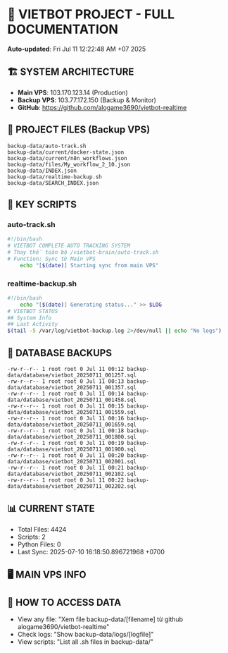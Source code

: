 # 🤖 VIETBOT PROJECT - FULL DOCUMENTATION
**Auto-updated**: Fri Jul 11 12:22:48 AM +07 2025

## 🏗️ SYSTEM ARCHITECTURE
- **Main VPS**: 103.170.123.14 (Production)
- **Backup VPS**: 103.77.172.150 (Backup & Monitor)
- **GitHub**: https://github.com/alogame3690/vietbot-realtime

## 📁 PROJECT FILES (Backup VPS)
```
backup-data/auto-track.sh
backup-data/current/docker-state.json
backup-data/current/n8n_workflows.json
backup-data/files/My_workflow_2_10.json
backup-data/INDEX.json
backup-data/realtime-backup.sh
backup-data/SEARCH_INDEX.json
```

## 🔧 KEY SCRIPTS
### auto-track.sh
```bash
#!/bin/bash
# VIETBOT COMPLETE AUTO TRACKING SYSTEM
# Thay thế toàn bộ /vietbot-brain/auto-track.sh
# Function: Sync từ Main VPS
    echo "[$(date)] Starting sync from main VPS"
```
### realtime-backup.sh
```bash
#!/bin/bash
    echo "[$(date)] Generating status..." >> $LOG
# VIETBOT STATUS
## System Info
## Last Activity
$(tail -5 /var/log/vietbot-backup.log 2>/dev/null || echo "No logs")
```

## 💾 DATABASE BACKUPS
```
-rw-r--r-- 1 root root 0 Jul 11 00:12 backup-data/database/vietbot_20250711_001257.sql
-rw-r--r-- 1 root root 0 Jul 11 00:13 backup-data/database/vietbot_20250711_001357.sql
-rw-r--r-- 1 root root 0 Jul 11 00:14 backup-data/database/vietbot_20250711_001458.sql
-rw-r--r-- 1 root root 0 Jul 11 00:15 backup-data/database/vietbot_20250711_001559.sql
-rw-r--r-- 1 root root 0 Jul 11 00:16 backup-data/database/vietbot_20250711_001659.sql
-rw-r--r-- 1 root root 0 Jul 11 00:18 backup-data/database/vietbot_20250711_001800.sql
-rw-r--r-- 1 root root 0 Jul 11 00:19 backup-data/database/vietbot_20250711_001900.sql
-rw-r--r-- 1 root root 0 Jul 11 00:20 backup-data/database/vietbot_20250711_002001.sql
-rw-r--r-- 1 root root 0 Jul 11 00:21 backup-data/database/vietbot_20250711_002102.sql
-rw-r--r-- 1 root root 0 Jul 11 00:22 backup-data/database/vietbot_20250711_002202.sql
```

## 📊 CURRENT STATE
- Total Files: 4424
- Scripts: 2
- Python Files: 0
- Last Sync: 2025-07-10 16:18:50.896721968 +0700

## 🖥️ MAIN VPS INFO


## 🚨 HOW TO ACCESS DATA
- View any file: "Xem file backup-data/[filename] từ github alogame3690/vietbot-realtime"
- Check logs: "Show backup-data/logs/[logfile]"
- View scripts: "List all .sh files in backup-data/"

